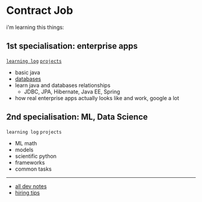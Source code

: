 # Contract Job
i'm learning this things:

## 1st specialisation: enterprise apps
[`learning log`](learning-log.md) [`projects`](projects)

- basic java
- [databases](../dev/databases)
- learn java and databases relationships
    - JDBC, JPA, Hibernate, Java EE, Spring
- how real enterprise apps actually looks like and work, google a lot

## 2nd specialisation: ML, Data Science
`learning log` `projects`

- ML math
- models
- scientific python
- frameworks
- common tasks

---

- [all dev notes](../dev)
- [hiring tips](hiring.md)

